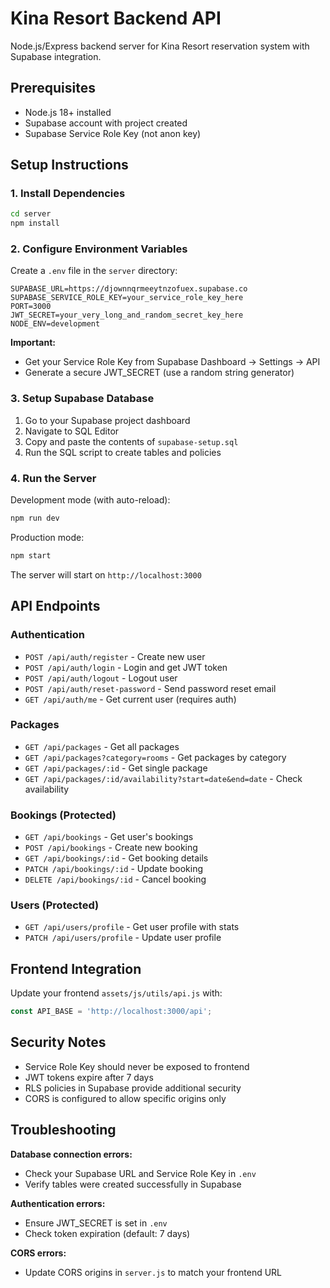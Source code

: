 # Kina Resort Backend API

Node.js/Express backend server for Kina Resort reservation system with Supabase integration.

## Prerequisites

- Node.js 18+ installed
- Supabase account with project created
- Supabase Service Role Key (not anon key)

## Setup Instructions

### 1. Install Dependencies

```bash
cd server
npm install
```

### 2. Configure Environment Variables

Create a `.env` file in the `server` directory:

```env
SUPABASE_URL=https://djownnqrmeeytnzofuex.supabase.co
SUPABASE_SERVICE_ROLE_KEY=your_service_role_key_here
PORT=3000
JWT_SECRET=your_very_long_and_random_secret_key_here
NODE_ENV=development
```

**Important:** 
- Get your Service Role Key from Supabase Dashboard → Settings → API
- Generate a secure JWT_SECRET (use a random string generator)

### 3. Setup Supabase Database

1. Go to your Supabase project dashboard
2. Navigate to SQL Editor
3. Copy and paste the contents of `supabase-setup.sql`
4. Run the SQL script to create tables and policies

### 4. Run the Server

Development mode (with auto-reload):
```bash
npm run dev
```

Production mode:
```bash
npm start
```

The server will start on `http://localhost:3000`

## API Endpoints

### Authentication
- `POST /api/auth/register` - Create new user
- `POST /api/auth/login` - Login and get JWT token
- `POST /api/auth/logout` - Logout user
- `POST /api/auth/reset-password` - Send password reset email
- `GET /api/auth/me` - Get current user (requires auth)

### Packages
- `GET /api/packages` - Get all packages
- `GET /api/packages?category=rooms` - Get packages by category
- `GET /api/packages/:id` - Get single package
- `GET /api/packages/:id/availability?start=date&end=date` - Check availability

### Bookings (Protected)
- `GET /api/bookings` - Get user's bookings
- `POST /api/bookings` - Create new booking
- `GET /api/bookings/:id` - Get booking details
- `PATCH /api/bookings/:id` - Update booking
- `DELETE /api/bookings/:id` - Cancel booking

### Users (Protected)
- `GET /api/users/profile` - Get user profile with stats
- `PATCH /api/users/profile` - Update user profile

## Frontend Integration

Update your frontend `assets/js/utils/api.js` with:
```javascript
const API_BASE = 'http://localhost:3000/api';
```

## Security Notes

- Service Role Key should never be exposed to frontend
- JWT tokens expire after 7 days
- RLS policies in Supabase provide additional security
- CORS is configured to allow specific origins only

## Troubleshooting

**Database connection errors:**
- Check your Supabase URL and Service Role Key in `.env`
- Verify tables were created successfully in Supabase

**Authentication errors:**
- Ensure JWT_SECRET is set in `.env`
- Check token expiration (default: 7 days)

**CORS errors:**
- Update CORS origins in `server.js` to match your frontend URL
